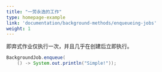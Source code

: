 ```yaml
---
title: "一劳永逸的工作"
type: homepage-example
link: 'documentation/background-methods/enqueueing-jobs'
weight: 1
---
```

即弃式作业仅执行一次，并且几乎在创建后立即执行。

```java
BackgroundJob.enqueue(
    () -> System.out.println("Simple!"));
```